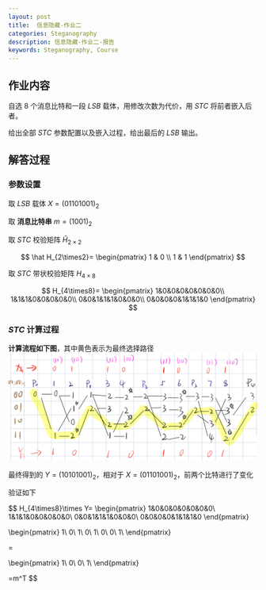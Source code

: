 ```yaml
---
layout: post
title:  信息隐藏-作业二
categories: Steganography
description: 信息隐藏-作业二-报告
keywords: Steganography, Course 
---
```


## 作业内容

自选 $8$ 个消息比特和一段 $LSB$ 载体，用修改次数为代价，用 $STC$ 将前者嵌入后者。

给出全部 $STC$ 参数配置以及嵌入过程，给出最后的 $LSB$ 输出。

## 解答过程

### 参数设置

取 $LSB$ 载体 $X=(01101001)_2$

取 **消息比特串** $m=(1001)_2$

取 $STC$ 校验矩阵 $\hat H_{2\times2}$

$$
\hat H_{2\times2}=
\begin{pmatrix}
1 & 0 \\
1 & 1
\end{pmatrix}
$$

取 $STC$ 带状校验矩阵 $H_{4\times8}$

$$
H_{4\times8}=
\begin{pmatrix}
1&0&0&0&0&0&0&0\\
1&1&1&0&0&0&0&0\\
0&0&1&1&1&0&0&0\\
0&0&0&0&1&1&1&0
\end{pmatrix}
$$

### $STC$ 计算过程

**计算流程如下图**，其中黄色表示为最终选择路径
![流程](/images/posts/2022-11-11/2022-11-11-1.jpeg)

最终得到的 $Y=(10101001)_2$，相对于 $X=(01101001)_2$，前两个比特进行了变化

验证如下

$$
H_{4\times8}\times Y=
\begin{pmatrix}
1&0&0&0&0&0&0&0\\
1&1&1&0&0&0&0&0\\
0&0&1&1&1&0&0&0\\
0&0&0&0&1&1&1&0
\end{pmatrix}

\begin{pmatrix}
1\\
0\\
1\\
0\\
1\\
0\\
0\\
1\\
\end{pmatrix}

=

\begin{pmatrix}
1\\
0\\
0\\
1\\
\end{pmatrix}

=m^T
$$
